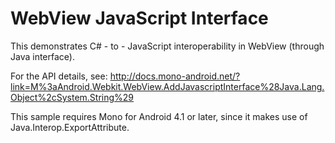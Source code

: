 WebView JavaScript Interface
============================

This demonstrates C# - to - JavaScript interoperability in WebView (through
Java interface).

For the API details, see:
http://docs.mono-android.net/?link=M%3aAndroid.Webkit.WebView.AddJavascriptInterface%28Java.Lang.Object%2cSystem.String%29

This sample requires Mono for Android 4.1 or later, since it makes use of
Java.Interop.ExportAttribute.

